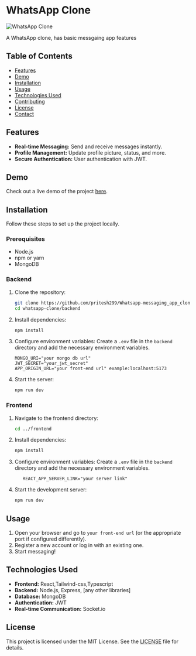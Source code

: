 # WhatsApp Clone

![WhatsApp Clone](path_to_screenshot.png)

A WhatsApp clone, has basic messgaing app features

## Table of Contents

- [Features](#features)
- [Demo](#demo)
- [Installation](#installation)
- [Usage](#usage)
- [Technologies Used](#technologies-used)
- [Contributing](#contributing)
- [License](#license)
- [Contact](#contact)

## Features

- **Real-time Messaging:** Send and receive messages instantly.
- **Profile Management:** Update profile picture, status, and more.
- **Secure Authentication:** User authentication with JWT.

## Demo

Check out a live demo of the project [here](link_to_demo).

## Installation

Follow these steps to set up the project locally.

### Prerequisites

- Node.js
- npm or yarn
- MongoDB 

### Backend

1. Clone the repository:
    ```sh
    git clone https://github.com/pritesh299/Whatsapp-messaging_app_clone.git
    cd whatsapp-clone/backend
    ```

2. Install dependencies:
    ```sh
    npm install
    ```

3. Configure environment variables:
    Create a `.env` file in the `backend` directory and add  the necessary environment variables.
    ```
    MONGO_URI="your mongo db url"
    JWT_SECRET="your_jwt_secret"
    APP_ORIGIN_URL="your front-end url" example:localhost:5173
    ```

4. Start the server:
    ```sh
    npm run dev
    ```

### Frontend

1. Navigate to the frontend directory:
    ```sh
    cd ../frontend
    ```

2. Install dependencies:
    ```sh
    npm install
   
    ```
3. Configure environment variables:
    Create a `.env` file in the `backend` directory and add  the necessary environment variables.
     ```
        REACT_APP_SERVER_LINK="your server link"
    ```
4. Start the development server:
    ```sh
    npm run dev
    ```

## Usage

1. Open your browser and go to `your front-end url` (or the appropriate port if configured differently).
2. Register a new account or log in with an existing one.
3. Start messaging!

## Technologies Used

- **Frontend:** React,Tailwind-css,Typescript
- **Backend:** Node.js, Express, [any other libraries]
- **Database:** MongoDB
- **Authentication:** JWT
- **Real-time Communication:** Socket.io

## License

This project is licensed under the MIT License. See the [LICENSE](LICENSE) file for details.

